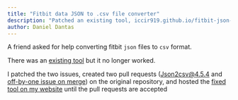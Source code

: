 ```yaml
---
title: "Fitbit data JSON to .csv file converter"
description: "Patched an existing tool, iccir919.github.io/fitbit-json-to-csv, to fix two issues"
author: Daniel Dantas
---
```


A friend asked for help converting fitbit `json` files to `csv` format.

There was an [existing tool](https://iccir919.github.io/fitbit-json-to-csv/) but it no longer worked.

I patched the two issues, created two pull requests ([Json2csv@4.5.4](https://github.com/iccir919/fitbit-json-to-csv/pull/1) and [off-by-one issue on merge](https://github.com/iccir919/fitbit-json-to-csv/pull/2)) on the original repository, and hosted the [fixed tool on my website](https://dantasfiles.com/fitbit-json-to-csv/) until the pull requests are accepted

